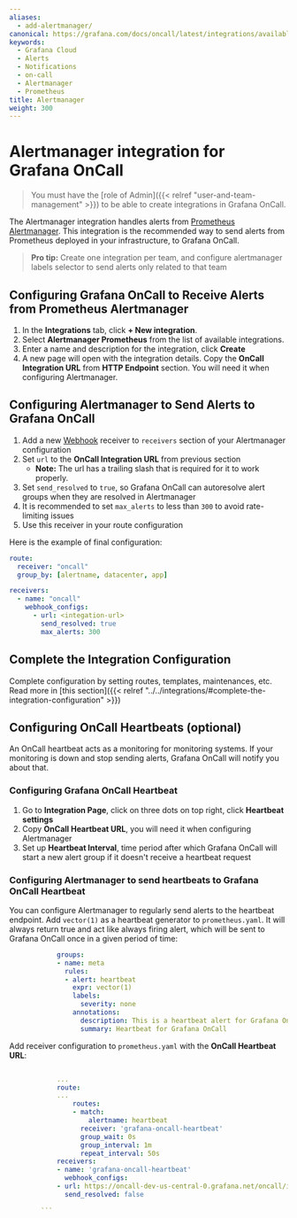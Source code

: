 ```yaml
---
aliases:
  - add-alertmanager/
canonical: https://grafana.com/docs/oncall/latest/integrations/available-integrations/configure-alertmanager/
keywords:
  - Grafana Cloud
  - Alerts
  - Notifications
  - on-call
  - Alertmanager
  - Prometheus
title: Alertmanager
weight: 300
---
```


# Alertmanager integration for Grafana OnCall

> You must have the [role of Admin]({{< relref "user-and-team-management" >}}) to be able to create integrations in Grafana OnCall.

The Alertmanager integration handles alerts from [Prometheus Alertmanager](https://prometheus.io/docs/alerting/latest/alertmanager/).
This integration is the recommended way to send alerts from Prometheus deployed in your infrastructure, to Grafana OnCall.

> **Pro tip:** Create one integration per team, and configure alertmanager labels selector to send alerts only related to that team

## Configuring Grafana OnCall to Receive Alerts from Prometheus Alertmanager

1. In the **Integrations** tab, click **+ New integration**.
2. Select **Alertmanager Prometheus** from the list of available integrations.
3. Enter a name and description for the integration, click **Create**
4. A new page will open with the integration details. Copy the **OnCall Integration URL** from **HTTP Endpoint** section.
You will need it when configuring Alertmanager.

<!--![123](../_images/connect-new-monitoring.png)-->

## Configuring Alertmanager to Send Alerts to Grafana OnCall

1. Add a new [Webhook](https://prometheus.io/docs/alerting/latest/configuration/#webhook_config) receiver to `receivers`
section of your Alertmanager configuration
2. Set `url` to the **OnCall Integration URL** from previous section
    * **Note:** The url has a trailing slash that is required for it to work properly.
4. Set `send_resolved` to `true`, so Grafana OnCall can autoresolve alert groups when they are resolved in Alertmanager
5. It is recommended to set `max_alerts` to less than `300` to avoid rate-limiting issues
6. Use this receiver in your route configuration

Here is the example of final configuration:

```yaml
route:
  receiver: "oncall"
  group_by: [alertname, datacenter, app]

receivers:
  - name: "oncall"
    webhook_configs:
      - url: <integation-url>
        send_resolved: true
        max_alerts: 300
```

## Complete the Integration Configuration

Complete configuration by setting routes, templates, maintenances, etc. Read more in
[this section]({{< relref "../../integrations/#complete-the-integration-configuration" >}})

## Configuring OnCall Heartbeats (optional)

An OnCall heartbeat acts as a monitoring for monitoring systems. If your monitoring is down and stop sending alerts,
Grafana OnCall will notify you about that.

### Configuring Grafana OnCall Heartbeat

1. Go to **Integration Page**, click on three dots on top right, click **Heartbeat settings**
2. Copy **OnCall Heartbeat URL**, you will need it when configuring Alertmanager
3. Set up **Heartbeat Interval**, time period after which Grafana OnCall will start a new alert group if it
doesn't receive a heartbeat request

### Configuring Alertmanager to send heartbeats to Grafana OnCall Heartbeat

You can configure Alertmanager to regularly send alerts to the heartbeat endpoint. Add `vector(1)` as a heartbeat
generator to `prometheus.yaml`. It will always return true and act like always firing alert, which will be sent to
Grafana OnCall once in a given period of time:

```yaml
            groups:
            - name: meta
              rules:
              - alert: heartbeat
                expr: vector(1)
                labels:
                  severity: none
                annotations:
                  description: This is a heartbeat alert for Grafana OnCall
                  summary: Heartbeat for Grafana OnCall
```

Add receiver configuration to `prometheus.yaml` with the **OnCall Heartbeat URL**:

```yaml

            ...
            route:
            ...
                routes:
                - match:
                    alertname: heartbeat
                  receiver: 'grafana-oncall-heartbeat'
                  group_wait: 0s
                  group_interval: 1m
                  repeat_interval: 50s
            receivers:
            - name: 'grafana-oncall-heartbeat'
              webhook_configs:
            - url: https://oncall-dev-us-central-0.grafana.net/oncall/integrations/v1/alertmanager/1234567890/heartbeat/
              send_resolved: false
        
        ```
